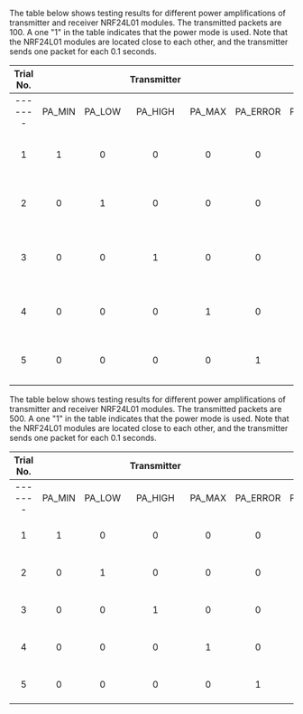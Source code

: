 The table below shows testing results for different power amplifications of transmitter and receiver NRF24L01 modules. The transmitted packets are 100. A one "1" in the table indicates that the power mode is used.
Note that the NRF24L01 modules are located close to each other, and the transmitter sends one packet for each 0.1 seconds.

|   Trial No.   |        |        | Transmitter |        |          |        |        | Receiver |        |          | Packets Received |
|:-------:|:------:|:------:|:-----------:|:------:|:--------:|:------:|:------:|:--------:|:------:|:--------:|:------------:|
| ------- | PA_MIN | PA_LOW |   PA_HIGH   | PA_MAX | PA_ERROR | PA_MIN | PA_LOW |  PA_HIGH | PA_MAX | PA_ERROR | ------------ |
|       1       |    1   |    0   |      0      |    0   |     0    |    1   |    0   |     0    |    0   |     0    |        97 - 99 - 97 - 99  - 100 - 99       | 
|       2       |    0   |    1   |      0      |    0   |     0    |    1   |    0   |     0    |    0   |     0    |        93 - 90 - 81 - 51  - 100 - 55       |
|       3       |    0   |    0   |      1      |    0   |     0    |    1   |    0   |     0    |    0   |     0    |        99 - 98 - 97 - 100 - 100 - 100      |
|       4       |    0   |    0   |      0      |    1   |     0    |    1   |    0   |     0    |    0   |     0    |        95 - 99 - 96 - 97  - 100 - 95       |
|       5       |    0   |    0   |      0      |    0   |     1    |    1   |    0   |     0    |    0   |     0    |        96 - 98 - 93 - 99  - 98  - 97       |


The table below shows testing results for different power amplifications of transmitter and receiver NRF24L01 modules. The transmitted packets are 500. A one "1" in the table indicates that the power mode is used.
Note that the NRF24L01 modules are located close to each other, and the transmitter sends one packet for each 0.1 seconds.

|   Trial No.   |        |        | Transmitter |        |          |        |        | Receiver |        |          | Packets Received |
|:-------:|:------:|:------:|:-----------:|:------:|:--------:|:------:|:------:|:--------:|:------:|:--------:|:------------:|
| ------- | PA_MIN | PA_LOW |   PA_HIGH   | PA_MAX | PA_ERROR | PA_MIN | PA_LOW |  PA_HIGH | PA_MAX | PA_ERROR | ------------ |
|       1       |    1   |    0   |      0      |    0   |     0    |    1   |    0   |     0    |    0   |     0    |        497 - 498 - 497       |
|       2       |    0   |    1   |      0      |    0   |     0    |    1   |    0   |     0    |    0   |     0    |        497 - 499 - 499       |
|       3       |    0   |    0   |      1      |    0   |     0    |    1   |    0   |     0    |    0   |     0    |        500 - 498 - 498       |
|       4       |    0   |    0   |      0      |    1   |     0    |    1   |    0   |     0    |    0   |     0    |        495 - 496 - 494       |
|       5       |    0   |    0   |      0      |    0   |     1    |    1   |    0   |     0    |    0   |     0    |        493 - 499 - 493       |
